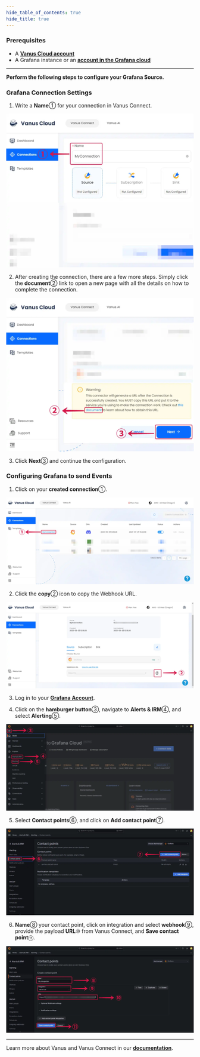 ```yaml
--- 
hide_table_of_contents: true
hide_title: true
---
```


### Prerequisites

- A [**Vanus Cloud account**](https://cloud.vanus.ai)
- A Grafana instance or an [**account in the Grafana cloud**](https://grafana.com/)

---

**Perform the following steps to configure your Grafana Source.**

### Grafana Connection Settings

1. Write a **Name**① for your connection in Vanus Connect.

![](images/grafana-source-1.webp)

2. After creating the connection, there are a few more steps. Simply click the **document**② link to open a new page with all the details on how to complete the connection.

![](images/grafana-source-2.webp)

3. Click **Next**③ and continue the configuration.

### Configuring Grafana to send Events

1. Click on your **created connection**①.

![](images/grafana-source-3.webp)

2. Click the **copy**② icon to copy the Webhook URL.

![](images/grafana-source-4.webp)

3. Log in to your [**Grafana Account**](https://grafana.com).

4. Click on the **hamburger button**③, navigate to **Alerts & IRM**④, and select **Alerting**⑤.

![](images/grafana-source-5.webp)

5. Select **Contact points**⑥, and click on **Add contact point**⑦.

![](images/grafana-source-6.webp)

6. **Name**⑧ your contact point, click on integration and select **webhook**⑨, provide the payload **URL**⑩ from Vanus Connect, and **Save contact point**⑪.

![](images/grafana-source-7.webp)

---

Learn more about Vanus and Vanus Connect in our [**documentation**](https://docs.vanus.ai).
